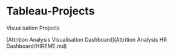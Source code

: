 # Tableau-Projects
Visualisation Projects

[Attrition Analysis Visualisation Dashboard](Attrition Analysis HR Dashboard/HIREME.md)
